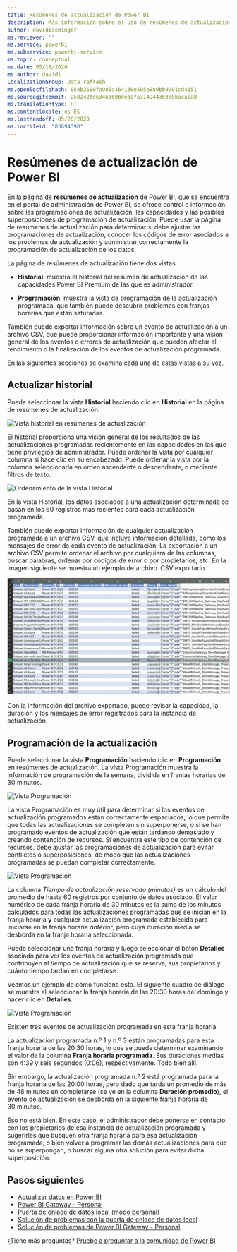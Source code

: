 ```yaml
---
title: Resúmenes de actualización de Power BI
description: Más información sobre el uso de resúmenes de actualización en Power BI
author: davidiseminger
ms.reviewer: ''
ms.service: powerbi
ms.subservice: powerbi-service
ms.topic: conceptual
ms.date: 05/18/2020
ms.author: davidi
LocalizationGroup: Data refresh
ms.openlocfilehash: 854b3500fa985a464130e505a889bb9981cd4151
ms.sourcegitcommit: 250242fd6346b60b0eda7a314944363c0bacaca8
ms.translationtype: HT
ms.contentlocale: es-ES
ms.lasthandoff: 05/20/2020
ms.locfileid: "83694398"
---
```

# <a name="refresh-summaries-for-power-bi"></a>Resúmenes de actualización de Power BI

En la página de **resúmenes de actualización** de Power BI, que se encuentra en el portal de administración de Power BI, se ofrece control e información sobre las programaciones de actualización, las capacidades y las posibles superposiciones de programación de actualización. Puede usar la página de resúmenes de actualización para determinar si debe ajustar las programaciones de actualización, conocer los códigos de error asociados a los problemas de actualización y administrar correctamente la programación de actualización de los datos. 

La página de resúmenes de actualización tiene dos vistas:

* **Historial**: muestra el historial del resumen de actualización de las capacidades Power BI Premium de las que es administrador.

* **Programación**: muestra la vista de programación de la actualización programada, que también puede descubrir problemas con franjas horarias que están saturadas.

También puede exportar información sobre un evento de actualización a un archivo CSV, que puede proporcionar información importante y una visión general de los eventos o errores de actualización que pueden afectar al rendimiento o la finalización de los eventos de actualización programada.

En las siguientes secciones se examina cada una de estas vistas a su vez. 

## <a name="refresh-history"></a>Actualizar historial

Puede seleccionar la vista **Historial** haciendo clic en **Historial** en la página de resúmenes de actualización.

![Vista historial en resúmenes de actualización](media/refresh-summaries/refresh-summaries-01a.jpg)

El historial proporciona una visión general de los resultados de las actualizaciones programadas recientemente en las capacidades en las que tiene privilegios de administrador. Puede ordenar la vista por cualquier columna si hace clic en su encabezado. Puede ordenar la vista por la columna seleccionada en orden ascendente o descendente, o mediante filtros de texto.

![Ordenamiento de la vista Historial](media/refresh-summaries/refresh-summaries-01b.jpg)

En la vista Historial, los datos asociados a una actualización determinada se basan en los 60 registros más recientes para cada actualización programada.

También puede exportar información de cualquier actualización programada a un archivo CSV, que incluye información detallada, como los mensajes de error de cada evento de actualización. La exportación a un archivo CSV permite ordenar el archivo por cualquiera de las columnas, buscar palabras, ordenar por códigos de error o por propietarios, etc. En la imagen siguiente se muestra un ejemplo de archivo .CSV exportado. 

![Exportación de información sobre una actualización](media/refresh-summaries/refresh-summaries-05.jpg)

Con la información del archivo exportado, puede revisar la capacidad, la duración y los mensajes de error registrados para la instancia de actualización. 


## <a name="refresh-schedule"></a>Programación de la actualización

Puede seleccionar la vista **Programación** haciendo clic en **Programación** en resúmenes de actualización. La vista Programación muestra la información de programación de la semana, dividida en franjas horarias de 30 minutos. 

![Vista Programación](media/refresh-summaries/refresh-summaries-02a.jpg)

La vista Programación es muy útil para determinar si los eventos de actualización programados están correctamente espaciados, lo que permite que todas las actualizaciones se completen sin superponerse, o si se han programado eventos de actualización que están tardando demasiado y creando contención de recursos. Si encuentra este tipo de contención de recursos, debe ajustar las programaciones de actualización para evitar conflictos o superposiciones, de modo que las actualizaciones programadas se puedan completar correctamente. 

![Vista Programación](media/refresh-summaries/refresh-summaries-02.jpg)

La columna *Tiempo de actualización reservado (minutos)* es un cálculo del promedio de hasta 60 registros por conjunto de datos asociado. El valor numérico de cada franja horaria de 30 minutos es la suma de los minutos calculados para todas las actualizaciones programadas que se inician en la franja horaria **y** cualquier actualización programada establecida para iniciarse en la franja horaria *anterior*, pero cuya duración media se desborda en la franja horaria seleccionada.

Puede seleccionar una franja horaria y luego seleccionar el botón **Detalles** asociado para ver los eventos de actualización programada que contribuyen al tiempo de actualización que se reserva, sus propietarios y cuánto tiempo tardan en completarse.

Veamos un ejemplo de cómo funciona esto. El siguiente cuadro de diálogo se muestra al seleccionar la franja horaria de las 20:30 horas del domingo y hacer clic en **Detalles**.

![Vista Programación](media/refresh-summaries/refresh-summaries-04.jpg)

Existen tres eventos de actualización programada en esta franja horaria. 

La actualización programada n.º 1 y n.º 3 están programadas para esta franja horaria de las 20:30 horas, lo que se puede determinar examinando el valor de la columna **Franja horaria programada**. Sus duraciones medias son 4:39 y seis segundos (0:06), respectivamente. Todo bien allí.

Sin embargo, la actualización programada n.º 2 está programada para la franja horaria de las 20:00 horas, pero dado que tarda un promedio de más de 48 minutos en completarse (se ve en la columna **Duración promedio**), el evento de actualización se desborda en la siguiente franja horaria de 30 minutos. 

Eso no está bien. En este caso, el administrador debe ponerse en contacto con los propietarios de esa instancia de actualización programada y sugerirles que busquen otra franja horaria para esa actualización programada, o bien volver a programar las demás actualizaciones para que no se superpongan, o buscar alguna otra solución para evitar dicha superposición. 


## <a name="next-steps"></a>Pasos siguientes

- [Actualizar datos en Power BI](refresh-data.md)  
- [Power BI Gateway - Personal](service-gateway-personal-mode.md)  
- [Puerta de enlace de datos local (modo personal)](service-gateway-onprem.md)  
- [Solución de problemas con la puerta de enlace de datos local](service-gateway-onprem-tshoot.md)  
- [Solución de problemas de Power BI Gateway - Personal](service-admin-troubleshooting-power-bi-personal-gateway.md)  

¿Tiene más preguntas? [Pruebe a preguntar a la comunidad de Power BI](https://community.powerbi.com/)